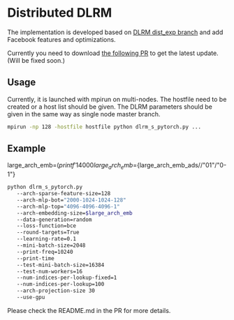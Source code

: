 # Distributed DLRM

The implementation is developed based on [DLRM dist_exp branch](https://github.com/facebookresearch/dlrm/tree/dist_exp)
and add Facebook features and optimizations.

Currently you need to download [the following PR](https://github.com/facebookresearch/dlrm/pull/127)
to get the latest update. (Will be fixed soon.)

## Usage

Currently, it is launched with mpirun on multi-nodes. The hostfile need to be created or
a host list should be given. The DLRM parameters should be given in the same way as single
node master branch.
```bash
mpirun -np 128 -hostfile hostfile python dlrm_s_pytorch.py ...
```

## Example

large_arch_emb=$(printf '14000%.0s' {1..64})
large_arch_emb=${large_arch_emb_ads//"01"/"0-1"}

```bash
python dlrm_s_pytorch.py
   --arch-sparse-feature-size=128
   --arch-mlp-bot="2000-1024-1024-128"
   --arch-mlp-top="4096-4096-4096-1"
   --arch-embedding-size=$large_arch_emb
   --data-generation=random
   --loss-function=bce
   --round-targets=True
   --learning-rate=0.1
   --mini-batch-size=2048
   --print-freq=10240
   --print-time
   --test-mini-batch-size=16384
   --test-num-workers=16
   --num-indices-per-lookup-fixed=1
   --num-indices-per-lookup=100
   --arch-projection-size 30
   --use-gpu
```

Please check the README.md in the PR for more details.
